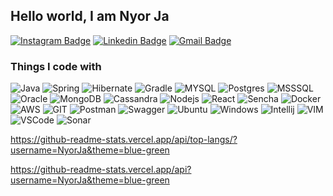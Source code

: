 ## Hello world, I am Nyor Ja

[![Instagram Badge](https://img.shields.io/badge/-@thirdy_fetalvero-F44747?style=flat-square&labelColor=F44747&logo=instagram&logoColor=white&link=https://instagram.com/thirdy_fetalvero)](https://instagram.com/thirdy_fetalvero) [![Linkedin Badge](https://img.shields.io/badge/-NyorJa-blue?style=flat-square&logo=Linkedin&logoColor=white&link=https://www.linkedin.com/in/rudolf-fetalvero-iii-ba27a454/)](https://www.linkedin.com/in/rudolf-fetalvero-iii-ba27a454/)
[![Gmail Badge](https://img.shields.io/badge/-botsot.felix@gmail.com-c14438?style=flat-square&logo=Gmail&logoColor=white&link=mailto:botsot.felix@gmail.com)](mailto:botsot.felix@gmail.com)


<h3>Things I code with</h3>
<p>
  <img alt="Java" src="https://img.shields.io/badge/Java-ED8B00?style=for-the-badge&logo=java&logoColor=white" />
  <img alt="Spring" src="https://img.shields.io/badge/Spring-6DB33F?style=for-the-badge&logo=spring&logoColor=white" />
  <img alt="Hibernate" src="https://img.shields.io/badge/Hibernate-59666C?style=for-the-badge&logo=Hibernate&logoColor=white" />
  <img alt="Gradle" src="https://img.shields.io/badge/Gradle-02303A.svg?style=for-the-badge&logo=Gradle&logoColor=white" />
  <img alt="MYSQL" src="https://img.shields.io/badge/MySQL-00000F?style=for-the-badge&logo=mysql&logoColor=white" />
  <img alt="Postgres" src="https://img.shields.io/badge/PostgreSQL-316192?style=for-the-badge&logo=postgresql&logoColor=white" />
  <img alt="MSSSQL" src="https://img.shields.io/badge/Microsoft%20SQL%20Server-CC2927?style=for-the-badge&logo=microsoft%20sql%20server&logoColor=white" />
  <img alt="Oracle" src="https://img.shields.io/badge/Oracle-F80000?style=for-the-badge&logo=Oracle&logoColor=white" />
  <img alt="MongoDB" src="https://img.shields.io/badge/MongoDB-4EA94B?style=for-the-badge&logo=mongodb&logoColor=white" />
  <img alt="Cassandra" src="https://img.shields.io/badge/Cassandra-1287B1?style=for-the-badge&logo=apache%20cassandra&logoColor=white" />
  <img alt="Nodejs" src="https://img.shields.io/badge/Node.js-43853D?style=for-the-badge&logo=node.js&logoColor=white" />
  <img alt="React" src="https://img.shields.io/badge/React-20232A?style=for-the-badge&logo=react&logoColor=61DAFB" />
  <img alt="Sencha" src="https://img.shields.io/badge/Sencha-044059?style=for-the-badge&logo=sencha&logoColor=#95C93D" />
  <img alt="Docker" src="https://img.shields.io/badge/docker-%230db7ed.svg?style=for-the-badge&logo=docker&logoColor=white" />
  <img alt="AWS" src="https://img.shields.io/badge/Amazon_AWS-232F3E?style=for-the-badge&logo=amazon-aws&logoColor=white" />
  <img alt="GIT" src="https://img.shields.io/badge/GIT-E44C30?style=for-the-badge&logo=git&logoColor=white" />
  <img alt="Postman" src="https://img.shields.io/badge/Postman-FF6C37?style=for-the-badge&logo=postman&logoColor=white" />
  <img alt="Swagger" src="https://img.shields.io/badge/-Swagger-%23Clojure?style=for-the-badge&logo=swagger&logoColor=white" />
  <img alt="Ubuntu" src="https://img.shields.io/badge/Ubuntu-E95420?style=for-the-badge&logo=ubuntu&logoColor=white" />
  <img alt="Windows" src="https://img.shields.io/badge/Windows-0078D6?style=for-the-badge&logo=windows&logoColor=white" />
  <img alt="Intellij" src="https://img.shields.io/badge/IntelliJ_IDEA-000000.svg?style=for-the-badge&logo=intellij-idea&logoColor=white" />
  <img alt="VIM" src="https://img.shields.io/badge/VIM-%2311AB00.svg?&style=for-the-badge&logo=vim&logoColor=white" />
  <img alt="VSCode" src="https://img.shields.io/badge/Visual_Studio_Code-0078D4?style=for-the-badge&logo=visual%20studio%20code&logoColor=white" />
  <img alt="Sonar" src="https://img.shields.io/badge/SonarLint-CB2029?style=for-the-badge&logo=sonarlint&logoColor=white" />
</p>


https://github-readme-stats.vercel.app/api/top-langs/?username=NyorJa&theme=blue-green

https://github-readme-stats.vercel.app/api?username=NyorJa&theme=blue-green